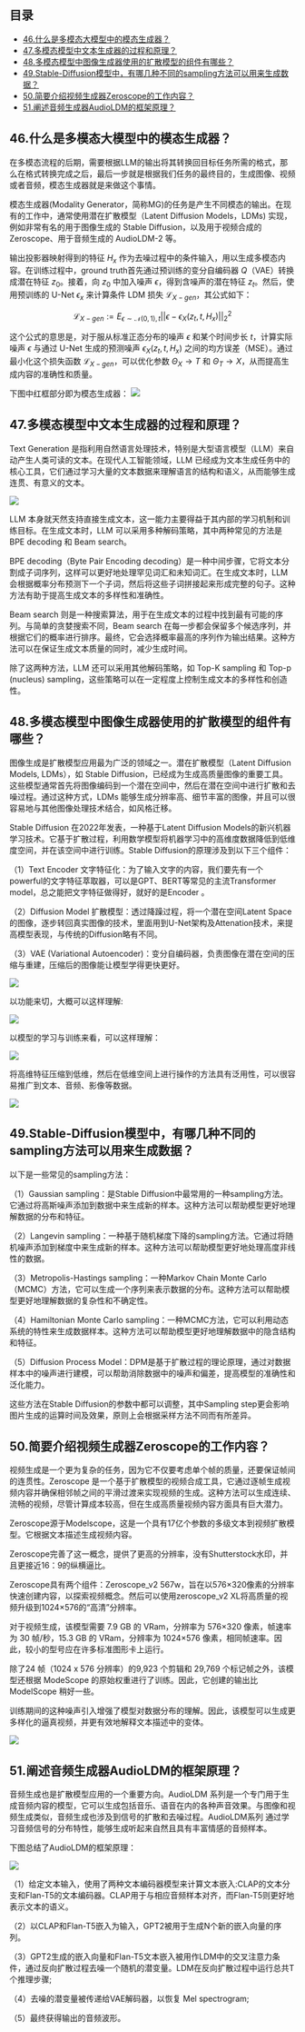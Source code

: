 ## 目录

- [46.什么是多模态大模型中的模态生成器？](#46.什么是多模态大模型中的模态生成器？)
- [47.多模态模型中文本生成器的过程和原理？](#47.多模态模型中文本生成器的过程和原理？)
- [48.多模态模型中图像生成器使用的扩散模型的组件有哪些？](#48.多模态模型中图像生成器使用的扩散模型的组件有哪些？)
- [49.Stable-Diffusion模型中，有哪几种不同的sampling方法可以用来生成数据？](#49.Stable-Diffusion模型中，有哪几种不同的sampling方法可以用来生成数据？)
- [50.简要介绍视频生成器Zeroscope的工作内容？](#50.简要介绍视频生成器Zeroscope的工作内容？)
- [51.阐述音频生成器AudioLDM的框架原理？](#51.阐述音频生成器AudioLDM的框架原理？)

<h2 id="46.什么是多模态大模型中的模态生成器？">46.什么是多模态大模型中的模态生成器？</h2>
在多模态流程的后期，需要根据LLM的输出将其转换回目标任务所需的格式，那么在格式转换完成之后，最后一步就是根据我们任务的最终目的，生成图像、视频或者音频，模态生成器就是来做这个事情。

模态生成器(Modality Generator，简称MG)的任务是产生不同模态的输出。在现有的工作中，通常使用潜在扩散模型（Latent Diffusion Models，LDMs) 实现，例如非常有名的用于图像生成的 Stable Diffusion，以及用于视频合成的 Zeroscope、用于音频生成的 AudioLDM-2 等。

输出投影器映射得到的特征 $H_x$ 作为去噪过程中的条件输入，用以生成多模态内容。在训练过程中，ground truth首先通过预训练的变分自编码器 $Q$（VAE）转换成潜在特征 $z_0$。接着，向 $z_0$ 中加入噪声 $\epsilon$，得到含噪声的潜在特征 $z_t$。然后，使用预训练的 U-Net $\epsilon_x$ 来计算条件 LDM 损失 $\mathcal{L}_{X-gen}$，其公式如下：

$$
\mathcal{L}_{X-gen} := E_{\epsilon \sim \mathcal{N}(0,1), t} ||\epsilon - \epsilon_X(z_t, t, H_x)||_2^2
$$

这个公式的意思是，对于服从标准正态分布的噪声 $\epsilon$ 和某个时间步长 $t$，计算实际噪声 $\epsilon$ 与通过 U-Net 生成的预测噪声 $\epsilon_X(z_t, t, H_x)$ 之间的均方误差（MSE）。通过最小化这个损失函数 $\mathcal{L}_{X-gen}$，可以优化参数 $\Theta_X \rightarrow T$ 和 $\Theta_T \rightarrow X$，从而提高生成内容的准确性和质量。

下图中红框部分即为模态生成器：
![](https://i-blog.csdnimg.cn/direct/8985d86def13454882539f0239b3c9bc.png)

<h2 id="47.多模态模型中文本生成器的过程和原理？">47.多模态模型中文本生成器的过程和原理？</h2>
Text Generation 是指利用自然语言处理技术，特别是大型语言模型（LLM）来自动产生人类可读的文本。在现代人工智能领域，LLM 已经成为文本生成任务中的核心工具，它们通过学习大量的文本数据来理解语言的结构和语义，从而能够生成连贯、有意义的文本。

![](https://i-blog.csdnimg.cn/direct/501a3c0791d142f3822749e9caae9224.png)

LLM 本身就天然支持直接生成文本，这一能力主要得益于其内部的学习机制和训练目标。在生成文本时，LLM 可以采用多种解码策略，其中两种常见的方法是 BPE decoding 和 Beam search。

BPE decoding（Byte Pair Encoding decoding）是一种中间步骤，它将文本分割成子词序列，这样可以更好地处理罕见词汇和未知词汇。在生成文本时，LLM 会根据概率分布预测下一个子词，然后将这些子词拼接起来形成完整的句子。这种方法有助于提高生成文本的多样性和准确性。

Beam search 则是一种搜索算法，用于在生成文本的过程中找到最有可能的序列。与简单的贪婪搜索不同，Beam search 在每一步都会保留多个候选序列，并根据它们的概率进行排序。最终，它会选择概率最高的序列作为输出结果。这种方法可以在保证生成文本质量的同时，减少生成时间。

除了这两种方法，LLM 还可以采用其他解码策略，如 Top-K sampling 和 Top-p (nucleus) sampling，这些策略可以在一定程度上控制生成文本的多样性和创造性。

<h2 id="48.多模态模型中图像生成器使用的扩散模型的组件有哪些？">48.多模态模型中图像生成器使用的扩散模型的组件有哪些？</h2>
图像生成是扩散模型应用最为广泛的领域之一。潜在扩散模型（Latent Diffusion Models, LDMs），如 Stable Diffusion，已经成为生成高质量图像的重要工具。这些模型通常首先将图像编码到一个潜在空间中，然后在潜在空间中进行扩散和去噪过程。通过这种方式，LDMs 能够生成分辨率高、细节丰富的图像，并且可以很容易地与其他图像处理技术结合，如风格迁移。

Stable Diffusion 在2022年发表，一种基于Latent Diffusion Models的新兴机器学习技术。它基于扩散过程，利用数学模型将机器学习中的高维度数据降低到低维度空间，并在该空间中进行训练。Stable Diffusion的原理涉及到以下三个组件：

（1）Text Encoder 文字特征化：为了输入文字的内容，我们要先有一个powerful的文字特征萃取器，可以是GPT、BERT等常见的主流Transformer model，总之能把文字特征做得好，就好的是Encoder 。

（2）Diffusion Model 扩散模型：透过降躁过程，将一个潜在空间Latent Space的图像，逐步转回真实图像的技术，里面用到U-Net架构及Attenation技术，来提高模型表现，与传统的Diffusion略有不同。

（3）VAE (Variational Autoencoder)：变分自编码器，负责图像在潜在空间的压缩与重建，压缩后的图像能让模型学得更快更好。

![](https://i-blog.csdnimg.cn/direct/5b02a76f4f2248b690a664bbf73bfd2e.png)

以功能来切，大概可以这样理解:

![](https://i-blog.csdnimg.cn/blog_migrate/633954a0608d1dc1fc58f6b069969af6.png)

以模型的学习与训练来看，可以这样理解：

![](https://i-blog.csdnimg.cn/blog_migrate/d7bca56e191a1455fb721f829ade5652.png)

将高维特征压缩到低维，然后在低维空间上进行操作的方法具有泛用性，可以很容易推广到文本、音频、影像等数据。

![](https://i-blog.csdnimg.cn/blog_migrate/3741d4bc95575e6fcd5a4be0ace91459.png)


<h2 id="49.Stable-Diffusion模型中，有哪几种不同的sampling方法可以用来生成数据？">49.Stable-Diffusion模型中，有哪几种不同的sampling方法可以用来生成数据？</h2>
以下是一些常见的sampling方法：

（1）Gaussian sampling：是Stable Diffusion中最常用的一种sampling方法。它通过将高斯噪声添加到数据中来生成新的样本。这种方法可以帮助模型更好地理解数据的分布和特征。

（2）Langevin sampling：一种基于随机梯度下降的sampling方法。它通过将随机噪声添加到梯度中来生成新的样本。这种方法可以帮助模型更好地处理高度非线性的数据。

（3）Metropolis-Hastings sampling：一种Markov Chain Monte Carlo（MCMC）方法，它可以生成一个序列来表示数据的分布。这种方法可以帮助模型更好地理解数据的复杂性和不确定性。

（4）Hamiltonian Monte Carlo sampling：一种MCMC方法，它可以利用动态系统的特性来生成数据样本。这种方法可以帮助模型更好地理解数据中的隐含结构和特征。

（5）Diffusion Process Model：DPM是基于扩散过程的理论原理，通过对数据样本中的噪声进行建模，可以帮助消除数据中的噪声和偏差，提高模型的准确性和泛化能力。

这些方法在Stable Diffusion的参数中都可以调整，其中Sampling step更会影响图片生成的运算时间及效果，原则上会根据采样方法不同而有所差异。

<h2 id="50.简要介绍视频生成器Zeroscope的工作内容？">50.简要介绍视频生成器Zeroscope的工作内容？</h2>
视频生成是一个更为复杂的任务，因为它不仅要考虑单个帧的质量，还要保证帧间的连贯性。Zeroscope 是一个基于扩散模型的视频合成工具，它通过逐帧生成视频内容并确保相邻帧之间的平滑过渡来实现视频的生成。这种方法可以生成连续、流畅的视频，尽管计算成本较高，但在生成高质量视频内容方面具有巨大潜力。

Zeroscope源于Modelscope，这是一个具有17亿个参数的多级文本到视频扩散模型。它根据文本描述生成视频内容。

Zeroscope完善了这一概念，提供了更高的分辨率，没有Shutterstock水印，并且更接近16：9的纵横逼比。

Zeroscope具有两个组件：Zeroscope_v2 567w，旨在以576×320像素的分辨率快速创建内容，以探索视频概念。然后可以使用zeroscope_v2 XL将高质量的视频升级到1024×576的“高清”分辨率。

对于视频生成，该模型需要 7.9 GB 的 VRam，分辨率为 576×320 像素，帧速率为 30 帧/秒，15.3 GB 的 VRam，分辨率为 1024×576 像素，相同帧速率。因此，较小的型号应在许多标准图形卡上运行。

除了24 帧（1024 x 576 分辨率）的9,923 个剪辑和 29,769 个标记帧之外，该模型还根据 ModeScope 的原始权重进行了训练。因此，它创建的输出比 ModelScope 稍好一些。

训练期间的这种噪声引入增强了模型对数据分布的理解。因此，该模型可以生成更多样化的逼真视频，并更有效地解释文本描述中的变体。

![](https://i-blog.csdnimg.cn/direct/c7abf8e8c4b14f1eb41a268c529ee33d.png)

<h2 id="51.阐述音频生成器AudioLDM的框架原理？">51.阐述音频生成器AudioLDM的框架原理？</h2>
音频生成也是扩散模型应用的一个重要方向。AudioLDM 系列是一个专门用于生成音频内容的模型，它可以生成包括音乐、语音在内的各种声音效果。与图像和视频生成类似，音频生成也涉及到信号的扩散和去噪过程。AudioLDM系列 通过学习音频信号的分布特性，能够生成听起来自然且具有丰富情感的音频样本。

下图总结了AudioLDM的框架原理：

![](https://i-blog.csdnimg.cn/blog_migrate/6c7a365520e370b68a222028837a0df5.png)

（1）给定文本输入，使用了两种文本编码器模型来计算文本嵌入:CLAP的文本分支和Flan-T5的文本编码器。CLAP用于与相应音频样本对齐，而Flan-T5则更好地表示文本的语义。

（2）以CLAP和Flan-T5嵌入为输入，GPT2被用于生成N个新的嵌入向量的序列。

（3）GPT2生成的嵌入向量和Flan-T5文本嵌入被用作LDM中的交叉注意力条件，通过反向扩散过程去噪一个随机的潜变量。LDM在反向扩散过程中运行总共T个推理步骤;

（4）去噪的潜变量被传递给VAE解码器，以恢复 Mel spectrogram;

（5）最终获得输出的音频波形。
